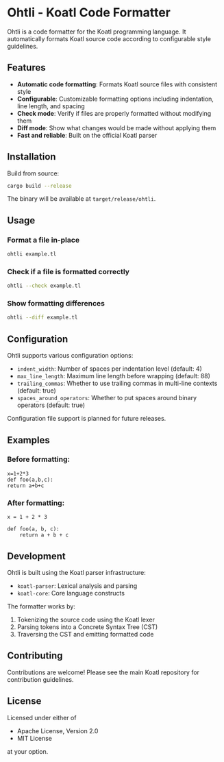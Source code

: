 # Ohtli - Koatl Code Formatter

Ohtli is a code formatter for the Koatl programming language. It automatically formats Koatl source code according to configurable style guidelines.

## Features

-   **Automatic code formatting**: Formats Koatl source files with consistent style
-   **Configurable**: Customizable formatting options including indentation, line length, and spacing
-   **Check mode**: Verify if files are properly formatted without modifying them
-   **Diff mode**: Show what changes would be made without applying them
-   **Fast and reliable**: Built on the official Koatl parser

## Installation

Build from source:

```bash
cargo build --release
```

The binary will be available at `target/release/ohtli`.

## Usage

### Format a file in-place

```bash
ohtli example.tl
```

### Check if a file is formatted correctly

```bash
ohtli --check example.tl
```

### Show formatting differences

```bash
ohtli --diff example.tl
```

## Configuration

Ohtli supports various configuration options:

-   `indent_width`: Number of spaces per indentation level (default: 4)
-   `max_line_length`: Maximum line length before wrapping (default: 88)
-   `trailing_commas`: Whether to use trailing commas in multi-line contexts (default: true)
-   `spaces_around_operators`: Whether to put spaces around binary operators (default: true)

Configuration file support is planned for future releases.

## Examples

### Before formatting:

```koatl
x=1+2*3
def foo(a,b,c):
return a+b+c
```

### After formatting:

```koatl
x = 1 + 2 * 3

def foo(a, b, c):
    return a + b + c
```

## Development

Ohtli is built using the Koatl parser infrastructure:

-   `koatl-parser`: Lexical analysis and parsing
-   `koatl-core`: Core language constructs

The formatter works by:

1. Tokenizing the source code using the Koatl lexer
2. Parsing tokens into a Concrete Syntax Tree (CST)
3. Traversing the CST and emitting formatted code

## Contributing

Contributions are welcome! Please see the main Koatl repository for contribution guidelines.

## License

Licensed under either of

-   Apache License, Version 2.0
-   MIT License

at your option.
